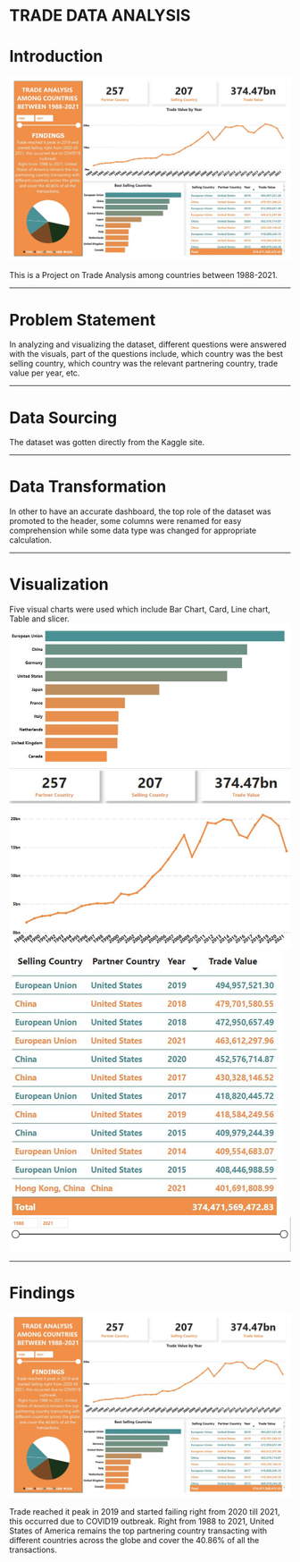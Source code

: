 # TRADE DATA ANALYSIS   
# Introduction
![Dashboard](https://github.com/Mr-Art-coder/Trade-Analysis-Among-Counries/blob/main/Dashboard.jpg)

This is a Project on Trade Analysis among countries between 1988-2021. 

----

# Problem Statement

In analyzing and visualizing the dataset, different questions were answered with the visuals, part of the questions include, which country was the best selling country, which country was the relevant partnering country, trade value per year, etc.

----

# Data Sourcing

The dataset was gotten directly from the Kaggle site.

----
# Data Transformation

In other to have an accurate dashboard, the top role of the dataset was promoted to the header, some columns were renamed for easy comprehension while some data type was changed for appropriate calculation.

----

# Visualization

Five visual charts were used which include Bar Chart, Card, Line chart, Table and slicer.
![Bar Chart](https://github.com/Mr-Art-coder/Trade-Analysis-Among-Counries/blob/main/Clustered%20Bar%20Chart.JPG) ![Card](https://github.com/Mr-Art-coder/Trade-Analysis-Among-Counries/blob/main/Cards.JPG) ![Line Chart](https://github.com/Mr-Art-coder/Trade-Analysis-Among-Counries/blob/main/Line%20Chart.JPG) ![Table](https://github.com/Mr-Art-coder/Trade-Analysis-Among-Counries/blob/main/Table.JPG) ![Slicer](https://github.com/Mr-Art-coder/Trade-Analysis-Among-Counries/blob/main/Slicer.JPG)

----

# Findings 

![Dashboard](https://github.com/Mr-Art-coder/Trade-Analysis-Among-Counries/blob/main/Dashboard.jpg)

Trade reached it peak in 2019 and started failing right from 2020 till 2021, this occurred due to COVID19 outbreak.
Right from 1988 to 2021, United States of America remains the top partnering country transacting with different countries across the globe and cover the 40.86% of all the transactions.



 






